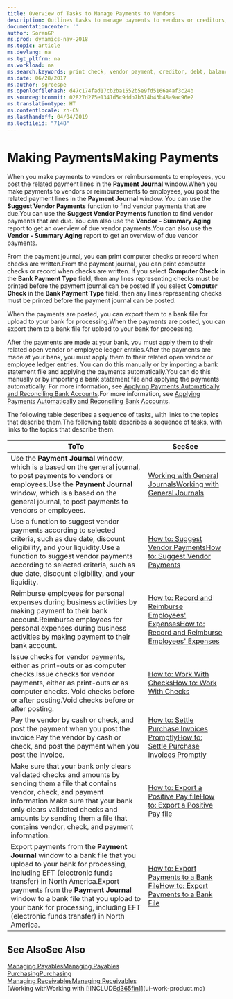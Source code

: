 ```yaml
---
title: Overview of Tasks to Manage Payments to Vendors
description: Outlines tasks to manage payments to vendors or creditors, including posting payment lines and getting an overview of the balance due.
documentationcenter: ''
author: SorenGP
ms.prod: dynamics-nav-2018
ms.topic: article
ms.devlang: na
ms.tgt_pltfrm: na
ms.workload: na
ms.search.keywords: print check, vendor payment, creditor, debt, balance due, AP
ms.date: 06/28/2017
ms.author: sgroespe
ms.openlocfilehash: d47c174fad17cb2ba1552b5e9fd5166a4af3c24b
ms.sourcegitcommit: 02827d275e1341d5c9ddb7b314b43b48a9ac96e2
ms.translationtype: HT
ms.contentlocale: zh-CN
ms.lasthandoff: 04/04/2019
ms.locfileid: "7148"
---
```

# <a name="making-payments"></a><span data-ttu-id="75028-103">Making Payments</span><span class="sxs-lookup"><span data-stu-id="75028-103">Making Payments</span></span>
<span data-ttu-id="75028-104">When you make payments to vendors or reimbursements to employees, you post the related payment lines in the **Payment Journal** window.</span><span class="sxs-lookup"><span data-stu-id="75028-104">When you make payments to vendors or reimbursements to employees, you post the related payment lines in the **Payment Journal** window.</span></span> <span data-ttu-id="75028-105">You can use the **Suggest Vendor Payments** function to find vendor payments that are due.</span><span class="sxs-lookup"><span data-stu-id="75028-105">You can use the **Suggest Vendor Payments** function to find vendor payments that are due.</span></span> <span data-ttu-id="75028-106">You can also use the **Vendor - Summary Aging** report to get an overview of due vendor payments.</span><span class="sxs-lookup"><span data-stu-id="75028-106">You can also use the **Vendor - Summary Aging** report to get an overview of due vendor payments.</span></span>

<span data-ttu-id="75028-107">From the payment journal, you can print computer checks or record when checks are written.</span><span class="sxs-lookup"><span data-stu-id="75028-107">From the payment journal, you can print computer checks or record when checks are written.</span></span> <span data-ttu-id="75028-108">If you select **Computer Check** in the **Bank Payment Type** field, then any lines representing checks must be printed before the payment journal can be posted.</span><span class="sxs-lookup"><span data-stu-id="75028-108">If you select **Computer Check** in the **Bank Payment Type** field, then any lines representing checks must be printed before the payment journal can be posted.</span></span>

<span data-ttu-id="75028-109">When the payments are posted, you can export them to a bank file for upload to your bank for processing.</span><span class="sxs-lookup"><span data-stu-id="75028-109">When the payments are posted, you can export them to a bank file for upload to your bank for processing.</span></span>

<span data-ttu-id="75028-110">After the payments are made at your bank, you must apply them to their related open vendor or employee ledger entries.</span><span class="sxs-lookup"><span data-stu-id="75028-110">After the payments are made at your bank, you must apply them to their related open vendor or employee ledger entries.</span></span> <span data-ttu-id="75028-111">You can do this manually or by importing a bank statement file and applying the payments automatically.</span><span class="sxs-lookup"><span data-stu-id="75028-111">You can do this manually or by importing a bank statement file and applying the payments automatically.</span></span> <span data-ttu-id="75028-112">For more information, see [Applying Payments Automatically and Reconciling Bank Accounts](receivables-apply-payments-auto-reconcile-bank-accounts.md).</span><span class="sxs-lookup"><span data-stu-id="75028-112">For more information, see [Applying Payments Automatically and Reconciling Bank Accounts](receivables-apply-payments-auto-reconcile-bank-accounts.md).</span></span>

<span data-ttu-id="75028-113">The following table describes a sequence of tasks, with links to the topics that describe them.</span><span class="sxs-lookup"><span data-stu-id="75028-113">The following table describes a sequence of tasks, with links to the topics that describe them.</span></span>

| <span data-ttu-id="75028-114">To</span><span class="sxs-lookup"><span data-stu-id="75028-114">To</span></span> | <span data-ttu-id="75028-115">See</span><span class="sxs-lookup"><span data-stu-id="75028-115">See</span></span> |
| --- | --- |
|<span data-ttu-id="75028-116">Use the **Payment Journal** window, which is a based on the general journal, to post payments to vendors or employees.</span><span class="sxs-lookup"><span data-stu-id="75028-116">Use the **Payment Journal** window, which is a based on the general journal, to post payments to vendors or employees.</span></span>|[<span data-ttu-id="75028-117">Working with General Journals</span><span class="sxs-lookup"><span data-stu-id="75028-117">Working with General Journals</span></span>](ui-work-general-journals.md)|
| <span data-ttu-id="75028-118">Use a function to suggest vendor payments according to selected criteria, such as due date, discount eligibility, and your liquidity.</span><span class="sxs-lookup"><span data-stu-id="75028-118">Use a function to suggest vendor payments according to selected criteria, such as due date, discount eligibility, and your liquidity.</span></span> |[<span data-ttu-id="75028-119">How to: Suggest Vendor Payments</span><span class="sxs-lookup"><span data-stu-id="75028-119">How to: Suggest Vendor Payments</span></span>](payables-how-suggest-vendor-payments.md) |
|<span data-ttu-id="75028-120">Reimburse employees for personal expenses during business activities by making payment to their bank account.</span><span class="sxs-lookup"><span data-stu-id="75028-120">Reimburse employees for personal expenses during business activities by making payment to their bank account.</span></span>|[<span data-ttu-id="75028-121">How to: Record and Reimburse Employees' Expenses</span><span class="sxs-lookup"><span data-stu-id="75028-121">How to: Record and Reimburse Employees' Expenses</span></span>](finance-how-record-reimburse-employee-expenses.md)|
| <span data-ttu-id="75028-122">Issue checks for vendor payments, either as print-outs or as computer checks.</span><span class="sxs-lookup"><span data-stu-id="75028-122">Issue checks for vendor payments, either as print-outs or as computer checks.</span></span> <span data-ttu-id="75028-123">Void checks before or after posting.</span><span class="sxs-lookup"><span data-stu-id="75028-123">Void checks before or after posting.</span></span> |[<span data-ttu-id="75028-124">How to: Work With Checks</span><span class="sxs-lookup"><span data-stu-id="75028-124">How to: Work With Checks</span></span>](payables-how-work-checks.md) |
| <span data-ttu-id="75028-125">Pay the vendor by cash or check, and post the payment when you post the invoice.</span><span class="sxs-lookup"><span data-stu-id="75028-125">Pay the vendor by cash or check, and post the payment when you post the invoice.</span></span> |[<span data-ttu-id="75028-126">How to: Settle Purchase Invoices Promptly</span><span class="sxs-lookup"><span data-stu-id="75028-126">How to: Settle Purchase Invoices Promptly</span></span>](finance-how-to-settle-purchase-invoices-promptly.md) |
| <span data-ttu-id="75028-127">Make sure that your bank only clears validated checks and amounts by sending them a file that contains vendor, check, and payment information.</span><span class="sxs-lookup"><span data-stu-id="75028-127">Make sure that your bank only clears validated checks and amounts by sending them a file that contains vendor, check, and payment information.</span></span> |[<span data-ttu-id="75028-128">How to: Export a Positive Pay file</span><span class="sxs-lookup"><span data-stu-id="75028-128">How to: Export a Positive Pay file</span></span>](finance-how-positive-pay.md) |
|<span data-ttu-id="75028-129">Export payments from the **Payment Journal** window to a bank file that you upload to your bank for processing, including EFT (electronic funds transfer) in North America.</span><span class="sxs-lookup"><span data-stu-id="75028-129">Export payments from the **Payment Journal** window to a bank file that you upload to your bank for processing, including EFT (electronic funds transfer) in North America.</span></span> |[<span data-ttu-id="75028-130">How to: Export Payments to a Bank File</span><span class="sxs-lookup"><span data-stu-id="75028-130">How to: Export Payments to a Bank File</span></span>](payables-how-export-payments-bank-file.md)|  

## <a name="see-also"></a><span data-ttu-id="75028-131">See Also</span><span class="sxs-lookup"><span data-stu-id="75028-131">See Also</span></span>
[<span data-ttu-id="75028-132">Managing Payables</span><span class="sxs-lookup"><span data-stu-id="75028-132">Managing Payables</span></span>](payables-manage-payables.md)  
[<span data-ttu-id="75028-133">Purchasing</span><span class="sxs-lookup"><span data-stu-id="75028-133">Purchasing</span></span>](purchasing-manage-purchasing.md)  
[<span data-ttu-id="75028-134">Managing Receivables</span><span class="sxs-lookup"><span data-stu-id="75028-134">Managing Receivables</span></span>](receivables-manage-receivables.md)  
[<span data-ttu-id="75028-135">Working with</span><span class="sxs-lookup"><span data-stu-id="75028-135">Working with</span></span> [!INCLUDE[d365fin](includes/d365fin_md.md)]](ui-work-product.md)  
